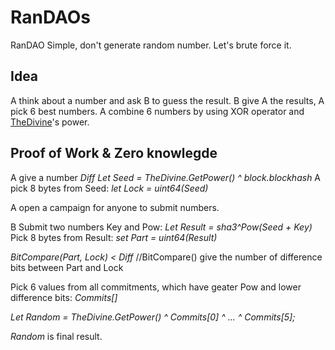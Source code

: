 # RanDAOs
RanDAO Simple, don't generate random number. Let's brute force it.

## Idea

A think about a number and ask B to guess the result.
B give A the results, A pick 6 best numbers.
A combine 6 numbers by using XOR operator and [TheDivine](https://github.com/tad88dev/thedivine)'s power.

## Proof of Work & Zero knowlegde

A give a number *Diff*
*Let Seed = TheDivine.GetPower() ^ block.blockhash*
A pick 8 bytes from Seed: *let Lock = uint64(Seed)*

A open a campaign for anyone to submit numbers.

B Submit two numbers Key and Pow:
*Let Result = sha3^Pow(Seed + Key)*
Pick 8 bytes from Result: *set Part = uint64(Result)*

*BitCompare(Part, Lock) < Diff* //BitCompare() give the number of difference bits between Part and Lock

Pick 6 values from all commitments, which have geater Pow and lower difference bits: *Commits[]*

*Let Random = TheDivine.GetPower() ^ Commits[0] ^ ... ^ Commits[5];*

*Random* is final result. 